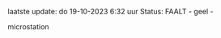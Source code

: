 laatste update: 
do 19-10-2023  6:32   uur 
Status: FAALT - geel - 
<div class="service Y">microstation</div>